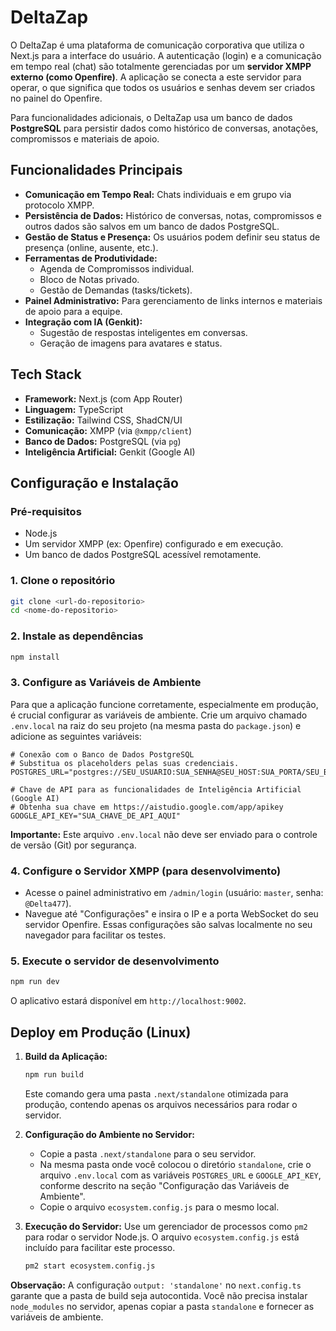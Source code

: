 # DeltaZap

O DeltaZap é uma plataforma de comunicação corporativa que utiliza o Next.js para a interface do usuário. A autenticação (login) e a comunicação em tempo real (chat) são totalmente gerenciadas por um **servidor XMPP externo (como Openfire)**. A aplicação se conecta a este servidor para operar, o que significa que todos os usuários e senhas devem ser criados no painel do Openfire.

Para funcionalidades adicionais, o DeltaZap usa um banco de dados **PostgreSQL** para persistir dados como histórico de conversas, anotações, compromissos e materiais de apoio.

## Funcionalidades Principais

- **Comunicação em Tempo Real:** Chats individuais e em grupo via protocolo XMPP.
- **Persistência de Dados:** Histórico de conversas, notas, compromissos e outros dados são salvos em um banco de dados PostgreSQL.
- **Gestão de Status e Presença:** Os usuários podem definir seu status de presença (online, ausente, etc.).
- **Ferramentas de Produtividade:**
  - Agenda de Compromissos individual.
  - Bloco de Notas privado.
  - Gestão de Demandas (tasks/tickets).
- **Painel Administrativo:** Para gerenciamento de links internos e materiais de apoio para a equipe.
- **Integração com IA (Genkit):**
  - Sugestão de respostas inteligentes em conversas.
  - Geração de imagens para avatares e status.

## Tech Stack

- **Framework:** Next.js (com App Router)
- **Linguagem:** TypeScript
- **Estilização:** Tailwind CSS, ShadCN/UI
- **Comunicação:** XMPP (via `@xmpp/client`)
- **Banco de Dados:** PostgreSQL (via `pg`)
- **Inteligência Artificial:** Genkit (Google AI)

## Configuração e Instalação

### Pré-requisitos

- Node.js
- Um servidor XMPP (ex: Openfire) configurado e em execução.
- Um banco de dados PostgreSQL acessível remotamente.

### 1. Clone o repositório
```bash
git clone <url-do-repositorio>
cd <nome-do-repositorio>
```

### 2. Instale as dependências
```bash
npm install
```

### 3. Configure as Variáveis de Ambiente
Para que a aplicação funcione corretamente, especialmente em produção, é crucial configurar as variáveis de ambiente. Crie um arquivo chamado `.env.local` na raiz do seu projeto (na mesma pasta do `package.json`) e adicione as seguintes variáveis:

```env
# Conexão com o Banco de Dados PostgreSQL
# Substitua os placeholders pelas suas credenciais.
POSTGRES_URL="postgres://SEU_USUARIO:SUA_SENHA@SEU_HOST:SUA_PORTA/SEU_BANCO"

# Chave de API para as funcionalidades de Inteligência Artificial (Google AI)
# Obtenha sua chave em https://aistudio.google.com/app/apikey
GOOGLE_API_KEY="SUA_CHAVE_DE_API_AQUI"
```
**Importante:** Este arquivo `.env.local` não deve ser enviado para o controle de versão (Git) por segurança.

### 4. Configure o Servidor XMPP (para desenvolvimento)
- Acesse o painel administrativo em `/admin/login` (usuário: `master`, senha: `@Delta477`).
- Navegue até "Configurações" e insira o IP e a porta WebSocket do seu servidor Openfire. Essas configurações são salvas localmente no seu navegador para facilitar os testes.

### 5. Execute o servidor de desenvolvimento
```bash
npm run dev
```
O aplicativo estará disponível em `http://localhost:9002`.

## Deploy em Produção (Linux)

1.  **Build da Aplicação:**
    ```bash
    npm run build
    ```
    Este comando gera uma pasta `.next/standalone` otimizada para produção, contendo apenas os arquivos necessários para rodar o servidor.

2.  **Configuração do Ambiente no Servidor:**
    - Copie a pasta `.next/standalone` para o seu servidor.
    - Na mesma pasta onde você colocou o diretório `standalone`, crie o arquivo `.env.local` com as variáveis `POSTGRES_URL` e `GOOGLE_API_KEY`, conforme descrito na seção "Configuração das Variáveis de Ambiente".
    - Copie o arquivo `ecosystem.config.js` para o mesmo local.

3.  **Execução do Servidor:**
    Use um gerenciador de processos como `pm2` para rodar o servidor Node.js. O arquivo `ecosystem.config.js` está incluído para facilitar este processo.
    ```bash
    pm2 start ecosystem.config.js
    ```

**Observação:** A configuração `output: 'standalone'` no `next.config.ts` garante que a pasta de build seja autocontida. Você não precisa instalar `node_modules` no servidor, apenas copiar a pasta `standalone` e fornecer as variáveis de ambiente.
